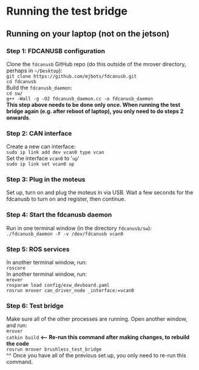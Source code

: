 # Running the test bridge
## Running on your laptop (not on the jetson)

### Step 1: FDCANUSB configuration
Clone the `fdcanusb` GitHub repo (do this outside of the mrover directory, perhaps in `~/Desktop`):<br>
`git clone https://github.com/mjbots/fdcanusb.git`<br>
`cd fdcanusb`<br>
Build the `fdcanusb_daemon`:<br>
`cd sw/`<br>
`g++ -Wall -g -O2 fdcanusb_daemon.cc -o fdcanusb_daemon`<br>
<b>This step above needs to be done only once. When running the test bridge again (e.g. after reboot of laptop), you only need to do steps 2 onwards</b>.<br>
### Step 2: CAN interface
Create a new can interface: <br>
`sudo ip link add dev vcan0 type vcan`<br>
Set the interface `vcan0` to '`up`'<br>
`sudo ip link set vcan0 up`
### Step 3: Plug in the moteus
Set up, turn on and plug the moteus in via USB. Wait a few seconds for the fdcanusb to turn on and register, then continue.<br>
### Step 4: Start the fdcanusb daemon
Run in one terminal window (in the directory `fdcanusb/sw`):<br>
`./fdcanusb_daemon -F -v /dev/fdcanusb vcan0`

### Step 5: ROS services
In another terminal window, run:<br>
`roscore`<br>
In another terminal window, run:<br>
`mrover`<br>
`rosparam load config/esw_devboard.yaml`<br>
`rosrun mrover can_driver_node _interface:=vcan0`<br>

### Step 6: Test bridge
Make sure all of the other processes are running. Open another window, and run:<br>
`mrover`<br>
`catkin build` <b><-- Re-run this command after making changes, to rebuild the code</b><br>
`rosrun mrover brushless_test_bridge`<br>
^^ Once you have all of the previous set up, you only need to re-run this command.
